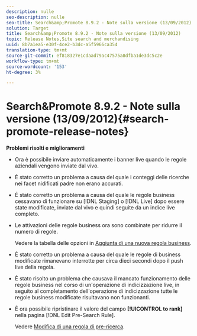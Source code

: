 ```yaml
---
description: nulle
seo-description: nulle
seo-title: Search&amp;Promote 8.9.2 - Note sulla versione (13/09/2012)
solution: Target
title: Search&amp;Promote 8.9.2 - Note sulla versione (13/09/2012)
topic: Release Notes,Site search and merchandising
uuid: 8b7a1ea5-e30f-4ce2-b3dc-a5f5966ca354
translation-type: tm+mt
source-git-commit: ef818327e1cdaad79ac47575a8dfba1de3dc5c2e
workflow-type: tm+mt
source-wordcount: '153'
ht-degree: 3%

---
```



# Search&amp;Promote 8.9.2 - Note sulla versione (13/09/2012){#search-promote-release-notes}

**Problemi risolti e miglioramenti**

* Ora è possibile inviare automaticamente i banner live quando le regole aziendali vengono inviate dal vivo.
* È stato corretto un problema a causa del quale i conteggi delle ricerche nei facet nidificati padre non erano accurati.
* È stato corretto un problema a causa del quale le regole business cessavano di funzionare su [!DNL Staging] o [!DNL Live] dopo essere state modificate, inviate dal vivo e quindi seguite da un indice live completo.

* Le attivazioni delle regole business ora sono combinate per ridurre il numero di regole.

   Vedere la tabella delle opzioni in [Aggiunta di una nuova regola business](../c-about-rules-menu/c-about-business-rules.md#task_BD3B31ED48BB4B1B8F1DCD3BFA2528E7).
* È stato corretto un problema a causa del quale le regole di business modificate rimanevano interrotte per circa dieci secondi dopo il push live della regola.
* È stato risolto un problema che causava il mancato funzionamento delle regole business nel corso di un&#39;operazione di indicizzazione live, in seguito al completamento dell&#39;operazione di indicizzazione tutte le regole business modificate risultavano non funzionanti.
* È ora possibile ripristinare il valore del campo **[!UICONTROL to rank]** nella pagina [!DNL Edit Pre-Search Rule].

   Vedere [Modifica di una regola di pre-ricerca](../c-about-rules-menu/c-about-pre-search-rules.md#task_25F77050C5DA42B29DFD1C9718FB8C64).

